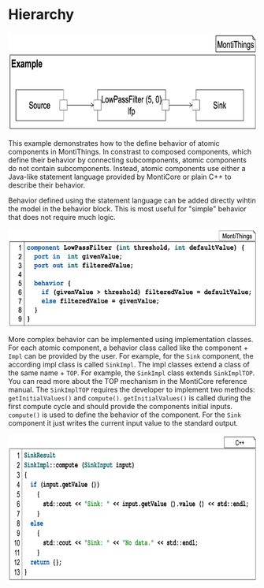 # Hierarchy

<img src="docs/BehaviorExample.png" alt="drawing" height="200px"/>

This example demonstrates how to the define behavior of atomic components in 
MontiThings. In constrast to composed components, which define their behavior
by connecting subcomponents, atomic components do not contain subcomponents.
Instead, atomic components use either a Java-like statement language provided by 
MontiCore or plain C++ to describe their behavior. 

Behavior defined using the statement language can be added directly wihtin the 
model in the behavior block. This is most useful for "simple" behavior that does
not require much logic. 

<img src="docs/BehaviorLpf.png" alt="drawing" height="200px"/>

More complex behavior can be implemented using implementation classes. For each
atomic component, a behavior class called like the component + `Impl` can be 
provided by the user. For example, for the `Sink` component, the according impl
class is called `SinkImpl`. The impl classes extend a class of the same name + 
`TOP`. For example, the `SinkImpl` class extends `SinkImplTOP`. You can read 
more about the TOP mechanism in the MontiCore reference manual. The 
`SinkImplTOP` requires the developer to implement two methods: 
`getInitialValues()` and `compute()`. `getInitialValues()` is called during the 
first compute cycle and should provide the components initial inputs. 
`compute()` is used to define the behavior of the component. For the `Sink` 
component it just writes the current input value to the standard output.

<img src="docs/BehaviorSink.png" alt="drawing" height="300px"/>
